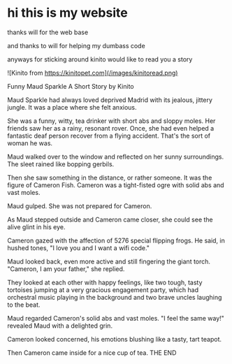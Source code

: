 # hi this is my website
thanks will for the web base

and thanks to will for helping my dumbass code

anyways for sticking around kinito would like to read you a story

![Kinito from https://kinitopet.com](/images/kinitoread.png)

Funny Maud Sparkle
A Short Story
by Kinito

Maud Sparkle had always loved deprived Madrid with its jealous, jittery jungle. It was a place where she felt anxious.

She was a funny, witty, tea drinker with short abs and sloppy moles. Her friends saw her as a rainy, resonant rover. Once, she had even helped a fantastic deaf person recover from a flying accident. That's the sort of woman he was.

Maud walked over to the window and reflected on her sunny surroundings. The sleet rained like bopping gerbils.

Then she saw something in the distance, or rather someone. It was the figure of Cameron Fish. Cameron was a tight-fisted ogre with solid abs and vast moles.

Maud gulped. She was not prepared for Cameron.

As Maud stepped outside and Cameron came closer, she could see the alive glint in his eye.

Cameron gazed with the affection of 5276 special flipping frogs. He said, in hushed tones, "I love you and I want a wifi code."

Maud looked back, even more active and still fingering the giant torch. "Cameron, I am your father," she replied.

They looked at each other with happy feelings, like two tough, tasty tortoises jumping at a very gracious engagement party, which had orchestral music playing in the background and two brave uncles laughing to the beat.

Maud regarded Cameron's solid abs and vast moles. "I feel the same way!" revealed Maud with a delighted grin.

Cameron looked concerned, his emotions blushing like a tasty, tart teapot.

Then Cameron came inside for a nice cup of tea.
THE END 
